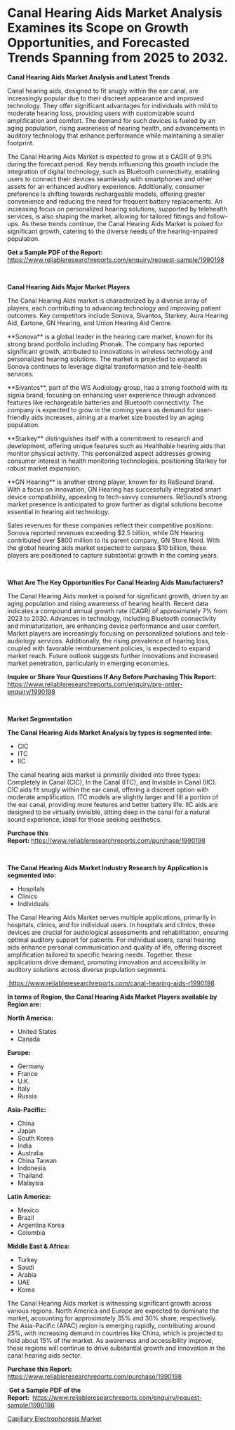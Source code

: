 <p><h1>Canal Hearing Aids Market Analysis Examines its Scope on Growth Opportunities, and Forecasted Trends Spanning from 2025 to 2032.</h1></p><p><strong>Canal Hearing Aids Market Analysis and Latest Trends</strong></p>
<p><p>Canal hearing aids, designed to fit snugly within the ear canal, are increasingly popular due to their discreet appearance and improved technology. They offer significant advantages for individuals with mild to moderate hearing loss, providing users with customizable sound amplification and comfort. The demand for such devices is fueled by an aging population, rising awareness of hearing health, and advancements in auditory technology that enhance performance while maintaining a smaller footprint.</p><p>The Canal Hearing Aids Market is expected to grow at a CAGR of 9.9% during the forecast period. Key trends influencing this growth include the integration of digital technology, such as Bluetooth connectivity, enabling users to connect their devices seamlessly with smartphones and other assets for an enhanced auditory experience. Additionally, consumer preference is shifting towards rechargeable models, offering greater convenience and reducing the need for frequent battery replacements. An increasing focus on personalized hearing solutions, supported by telehealth services, is also shaping the market, allowing for tailored fittings and follow-ups. As these trends continue, the Canal Hearing Aids Market is poised for significant growth, catering to the diverse needs of the hearing-impaired population.</p></p>
<p><strong>Get a Sample PDF of the Report:&nbsp;</strong> <a href="https://www.reliableresearchreports.com/enquiry/request-sample/1990198?utm_campaign=3064&utm_medium=2&utm_source=Github&utm_content=ia&utm_term=04032025&utm_id=canal-hearing-aids">https://www.reliableresearchreports.com/enquiry/request-sample/1990198</a></p>
<p>&nbsp;</p>
<p><strong>Canal Hearing Aids Major Market Players</strong></p>
<p><p>The Canal Hearing Aids market is characterized by a diverse array of players, each contributing to advancing technology and improving patient outcomes. Key competitors include Sonova, Sivantos, Starkey, Aura Hearing Aid, Eartone, GN Hearing, and Union Hearing Aid Centre.</p><p>**Sonova** is a global leader in the hearing care market, known for its strong brand portfolio including Phonak. The company has reported significant growth, attributed to innovations in wireless technology and personalized hearing solutions. The market is projected to expand as Sonova continues to leverage digital transformation and tele-health services.</p><p>**Sivantos**, part of the WS Audiology group, has a strong foothold with its signia brand, focusing on enhancing user experience through advanced features like rechargeable batteries and Bluetooth connectivity. The company is expected to grow in the coming years as demand for user-friendly aids increases, aiming at a market size boosted by an aging population.</p><p>**Starkey** distinguishes itself with a commitment to research and development, offering unique features such as Healthable hearing aids that monitor physical activity. This personalized aspect addresses growing consumer interest in health monitoring technologies, positioning Starkey for robust market expansion.</p><p>**GN Hearing** is another strong player, known for its ReSound brand. With a focus on innovation, GN Hearing has successfully integrated smart device compatibility, appealing to tech-savvy consumers. ReSound’s strong market presence is anticipated to grow further as digital solutions become essential in hearing aid technology.</p><p>Sales revenues for these companies reflect their competitive positions: Sonova reported revenues exceeding $2.5 billion, while GN Hearing contributed over $800 million to its parent company, GN Store Nord. With the global hearing aids market expected to surpass $10 billion, these players are positioned to capture substantial growth in the coming years.</p></p>
<p>&nbsp;</p>
<p><strong>What Are The Key Opportunities For Canal Hearing Aids Manufacturers?</strong></p>
<p><p>The Canal Hearing Aids market is poised for significant growth, driven by an aging population and rising awareness of hearing health. Recent data indicates a compound annual growth rate (CAGR) of approximately 7% from 2023 to 2030. Advances in technology, including Bluetooth connectivity and miniaturization, are enhancing device performance and user comfort. Market players are increasingly focusing on personalized solutions and tele-audiology services. Additionally, the rising prevalence of hearing loss, coupled with favorable reimbursement policies, is expected to expand market reach. Future outlook suggests further innovations and increased market penetration, particularly in emerging economies.</p></p>
<p><strong>Inquire or Share Your Questions If Any Before Purchasing This Report:</strong> <a href="https://www.reliableresearchreports.com/enquiry/pre-order-enquiry/1990198?utm_campaign=3064&utm_medium=2&utm_source=Github&utm_content=ia&utm_term=04032025&utm_id=canal-hearing-aids">https://www.reliableresearchreports.com/enquiry/pre-order-enquiry/1990198</a></p>
<p>&nbsp;</p>
<p><strong>Market Segmentation</strong></p>
<p><strong>The Canal Hearing Aids Market Analysis by types is segmented into:</strong></p>
<p><ul><li>CIC</li><li>ITC</li><li>IIC</li></ul></p>
<p><p>The canal hearing aids market is primarily divided into three types: Completely in Canal (CIC), In the Canal (ITC), and Invisible in Canal (IIC). CIC aids fit snugly within the ear canal, offering a discreet option with moderate amplification. ITC models are slightly larger and fill a portion of the ear canal, providing more features and better battery life. IIC aids are designed to be virtually invisible, sitting deep in the canal for a natural sound experience, ideal for those seeking aesthetics.</p></p>
<p><strong>Purchase this Report:&nbsp;</strong><a href="https://www.reliableresearchreports.com/purchase/1990198?utm_campaign=3064&utm_medium=2&utm_source=Github&utm_content=ia&utm_term=04032025&utm_id=canal-hearing-aids">https://www.reliableresearchreports.com/purchase/1990198</a></p>
<p>&nbsp;</p>
<p><strong>The Canal Hearing Aids Market Industry Research by Application is segmented into:</strong></p>
<p><ul><li>Hospitals</li><li>Clinics</li><li>Individuals</li></ul></p>
<p><p>The Canal Hearing Aids Market serves multiple applications, primarily in hospitals, clinics, and for individual users. In hospitals and clinics, these devices are crucial for audiological assessments and rehabilitation, ensuring optimal auditory support for patients. For individual users, canal hearing aids enhance personal communication and quality of life, offering discreet amplification tailored to specific hearing needs. Together, these applications drive demand, promoting innovation and accessibility in auditory solutions across diverse population segments.</p></p>
<p><a href="https://www.reliableresearchreports.com/canal-hearing-aids-r1990198?utm_campaign=3064&utm_medium=2&utm_source=Github&utm_content=ia&utm_term=04032025&utm_id=canal-hearing-aids">&nbsp;https://www.reliableresearchreports.com/canal-hearing-aids-r1990198</a></p>
<p><strong>In terms of Region, the Canal Hearing Aids Market Players available by Region are:</strong></p>
<p>
    <p> <strong> North America: </strong>
        <ul>
            <li>United States</li>
            <li>Canada</li>
        </ul>
        </p> 
    <p> <strong> Europe: </strong>
        <ul>
            <li>Germany</li>
            <li>France</li>
            <li>U.K.</li>
            <li>Italy</li>
            <li>Russia</li>
        </ul>
        </p> 
    <p> <strong> Asia-Pacific: </strong>
        <ul>
            <li>China</li>
            <li>Japan</li>
            <li>South Korea</li>
            <li>India</li>
            <li>Australia</li>
            <li>China Taiwan</li>
            <li>Indonesia</li>
            <li>Thailand</li>
            <li>Malaysia</li>
        </ul>
        </p> 
    <p> <strong> Latin America: </strong>
        <ul>
            <li>Mexico</li>
            <li>Brazil</li>
            <li>Argentina Korea</li>
            <li>Colombia</li>
        </ul>
        </p> 
    <p> <strong> Middle East & Africa: </strong>
        <ul>
            <li>Turkey</li>
            <li>Saudi</li>
            <li>Arabia</li>
            <li>UAE</li>
            <li>Korea</li>
        </ul>
    </p>
    </p>
<p><p>The Canal Hearing Aids market is witnessing significant growth across various regions. North America and Europe are expected to dominate the market, accounting for approximately 35% and 30% share, respectively. The Asia-Pacific (APAC) region is emerging rapidly, contributing around 25%, with increasing demand in countries like China, which is projected to hold about 15% of the market. As awareness and accessibility improve, these regions will continue to drive substantial growth and innovation in the canal hearing aids sector.</p></p>
<p><strong>Purchase this Report: </strong><a href="https://www.reliableresearchreports.com/purchase/1990198?utm_campaign=3064&utm_medium=2&utm_source=Github&utm_content=ia&utm_term=04032025&utm_id=canal-hearing-aids">https://www.reliableresearchreports.com/purchase/1990198</a></p>
<p>&nbsp;<strong>Get a Sample PDF of the Report:&nbsp;&nbsp;</strong><a href="https://www.reliableresearchreports.com/enquiry/request-sample/1990198?utm_campaign=3064&utm_medium=2&utm_source=Github&utm_content=ia&utm_term=04032025&utm_id=canal-hearing-aids">https://www.reliableresearchreports.com/enquiry/request-sample/1990198</a></p>
<p><strong></strong></p>
<p><p><a href="https://github.com/rianttegang/Market-Research-Report-List-1/blob/main/capillary-electrophoresis-market.md?utm_campaign=3064&utm_medium=2&utm_source=Github&utm_content=ia&utm_term=04032025&utm_id=canal-hearing-aids">Capillary Electrophoresis Market</a></p></p>